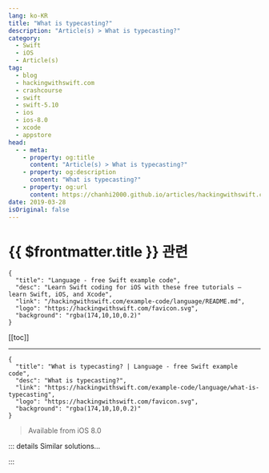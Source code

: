 ```yaml
---
lang: ko-KR
title: "What is typecasting?"
description: "Article(s) > What is typecasting?"
category:
  - Swift
  - iOS
  - Article(s)
tag: 
  - blog
  - hackingwithswift.com
  - crashcourse
  - swift
  - swift-5.10
  - ios
  - ios-8.0
  - xcode
  - appstore
head:
  - - meta:
    - property: og:title
      content: "Article(s) > What is typecasting?"
    - property: og:description
      content: "What is typecasting?"
    - property: og:url
      content: https://chanhi2000.github.io/articles/hackingwithswift.com/example-code/language/what-is-typecasting.html
date: 2019-03-28
isOriginal: false
---
```


# {{ $frontmatter.title }} 관련

```component VPCard
{
  "title": "Language - free Swift example code",
  "desc": "Learn Swift coding for iOS with these free tutorials – learn Swift, iOS, and Xcode",
  "link": "/hackingwithswift.com/example-code/language/README.md",
  "logo": "https://hackingwithswift.com/favicon.svg",
  "background": "rgba(174,10,10,0.2)"
}
```

[[toc]]

---

```component VPCard
{
  "title": "What is typecasting? | Language - free Swift example code",
  "desc": "What is typecasting?",
  "link": "https://hackingwithswift.com/example-code/language/what-is-typecasting",
  "logo": "https://hackingwithswift.com/favicon.svg",
  "background": "rgba(174,10,10,0.2)"
}
```

> Available from iOS 8.0

<!-- TODO: 작성 -->

<!-- 
One of the many safety features of Swift is its type safety, which means it must know what kind of data is being held by all values at all times. However, sometimes you know information that Swift doesn’t: you know that the `UIViewController` you have a reference to is in fact your custom `PictureViewController` subclass, and you want to treat it like one.

Typecasting is the process of passing on your extra knowledge to Swift – a way of saying “that thing you thought was an X is actually a Y”. Swift won’t let you typecast completely unrelated types, which means you can’t say things like “that thing you thought was a string is actually an integer”, but is instead mainly used for subclasses.

As an example, here’s how we create new view controllers from a storyboard:

```swift
let vc = storyboard?.instantiateViewController(withIdentifier: "Detail") as? DetailViewController
```

That `as?` is a typecast - we’re passing on to Swift the knowledge that the view controller we expect to be created is in fact a `DetailViewController`. If the typecast fails then `vc` will be nil, but if it succeeds then Swift will be able to use it as a `DetailViewController`.

-->

::: details Similar solutions…

<!--
/example-code/system/how-to-load-and-save-a-struct-in-userdefaults-using-codable">How to load and save a struct in UserDefaults using Codable 
/example-code/naturallanguage/how-to-perform-sentiment-analysis-on-a-string-using-nltagger">How to perform sentiment analysis on a string using NLTagger 
/example-code/language/whats-the-difference-between-a-class-and-a-struct">What’s the difference between a class and a struct? 
/example-code/networking/how-to-support-low-data-mode-networking-using-allowsconstrainednetworkaccess">How to support low data mode networking using allowsConstrainedNetworkAccess</a>
-->

:::

